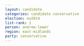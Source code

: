 ```yaml
---
layout: candidate
categories: candidate conservative
election: eu2014
list-rank: 1
person: andrew-lewer
region: east-midlands
party: conservative
---
```

